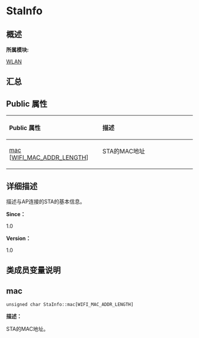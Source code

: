 # StaInfo<a name="ZH-CN_TOPIC_0000001290840964"></a>

## **概述**<a name="section1659195390083932"></a>

**所属模块:**

[WLAN](_w_l_a_n.md)

## **汇总**<a name="section1572874043083932"></a>

## Public 属性<a name="pub-attribs"></a>

<a name="table1803190404083932"></a>
<table><thead align="left"><tr id="row1247791474083932"><th class="cellrowborder" valign="top" width="50%" id="mcps1.1.3.1.1"><p id="p2109351385083932"><a name="p2109351385083932"></a><a name="p2109351385083932"></a>Public 属性</p>
</th>
<th class="cellrowborder" valign="top" width="50%" id="mcps1.1.3.1.2"><p id="p149828062083932"><a name="p149828062083932"></a><a name="p149828062083932"></a>描述</p>
</th>
</tr>
</thead>
<tbody><tr id="row317022184083932"><td class="cellrowborder" valign="top" width="50%" headers="mcps1.1.3.1.1 "><p id="p2104695250083932"><a name="p2104695250083932"></a><a name="p2104695250083932"></a><a href="_sta_info.md#a47a6bfb1c29c8551691f3ddf4828a7b8">mac</a> [<a href="_w_l_a_n.md#ga27ea7645cf89c113dae48346e19a676f">WIFI_MAC_ADDR_LENGTH</a>]</p>
</td>
<td class="cellrowborder" valign="top" width="50%" headers="mcps1.1.3.1.2 "><p id="p999604110567"><a name="p999604110567"></a><a name="p999604110567"></a>STA的MAC地址</p>
</td>
</tr>
</tbody>
</table>

## **详细描述**<a name="section136807764083932"></a>

描述与AP连接的STA的基本信息。

**Since：**

1.0

**Version：**

1.0

## **类成员变量说明**<a name="section794538701083932"></a>

## mac<a name="a47a6bfb1c29c8551691f3ddf4828a7b8"></a>

```
unsigned char StaInfo::mac[WIFI_MAC_ADDR_LENGTH]
```

**描述：**

STA的MAC地址。

